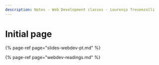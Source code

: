 ```yaml
---
description: Notes - Web Development classes - Lourenço Trevenzolli
---
```


# Initial page

{% page-ref page="slides-webdev-pt.md" %}

{% page-ref page="webdev-readings.md" %}

